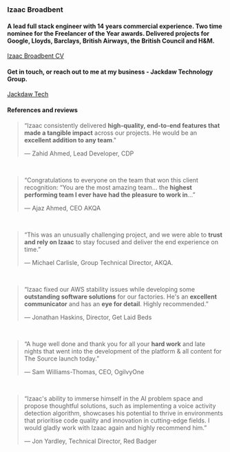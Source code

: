 ### Izaac Broadbent

<!--
**izaacdb/izaacdb** is a ✨ _special_ ✨ repository because its `README.md` (this file) appears on your GitHub profile.

Here are some ideas to get you started:

- 🔭 I’m currently working on ...
- 🌱 I’m currently learning ...
- 👯 I’m looking to collaborate on ...
- 🤔 I’m looking for help with ...
- 💬 Ask me about ...
- 📫 How to reach me: ...
- 😄 Pronouns: ...
- ⚡ Fun fact: ...
-->


#### A lead full stack engineer with 14 years commercial experience. Two time nominee for the Freelancer of the Year awards. Delivered projects for Google, Lloyds, Barclays, British Airways, the British Council and H&M.

[Izaac Broadbent CV](https://izaacbroadbent.com)

#### Get in touch, or reach out to me at my business - Jackdaw Technology Group. 

[Jackdaw Tech](https://jackdawtech.co.uk)

#### References and reviews

> “Izaac consistently delivered **high-quality, end-to-end features that made a tangible impact** across our projects. He would be an **excellent addition to any team**."
>
>  — Zahid Ahmed, Lead Developer, CDP

<br />

> “Congratulations to everyone on the team that won this client recognition:
> “You are the most amazing team… the **highest performing team I ever have had the pleasure to work in**…”
> 
>  — Ajaz Ahmed, CEO AKQA

<br />

> “This was an unusually challenging project, and we were able to **trust and rely on Izaac** to stay focused and deliver the end experience on time.”
> 
>  — Michael Carlisle, Group Technical Director, AKQA.

<br />

> “Izaac fixed our AWS stability issues while developing some **outstanding software solutions** for our factories. He's an **excellent communicator** and has an **eye for detail**. Highly recommended.”
> 
>  — Jonathan Haskins, Director, Get Laid Beds

<br />

> “A huge well done and thank you for all your **hard work** and late nights that went into the development of the platform & all content for The Source launch today.”
> 
>  — Sam Williams-Thomas, CEO, OgilvyOne

<br />

> “Izaac's ability to immerse himself in the AI problem space and propose thoughtful solutions, such as implementing a voice activity detection algorithm, showcases his potential to thrive in environments that prioritise code quality and innovation in cutting-edge fields. I would gladly work with Izaac again and highly recommend him.”
> 
>  — Jon Yardley, Technical Director, Red Badger
